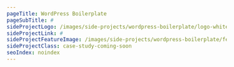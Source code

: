```yaml
---
pageTitle: WordPress Boilerplate
pageSubTitle: #
sideProjectLogo: /images/side-projects/wordpress-boilerplate/logo-white.svg
sideProjectLink: #
sideProjectFeatureImage: /images/side-projects/wordpress-boilerplate/feature.jpg
sideProjectClass: case-study-coming-soon
seoIndex: noindex
---
```

